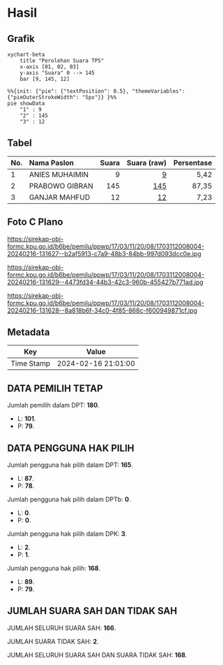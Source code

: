 # Hasil

## Grafik

```mermaid
xychart-beta
    title "Perolehan Suara TPS"
    x-axis [01, 02, 03]
    y-axis "Suara" 0 --> 145
    bar [9, 145, 12]
```

```mermaid
%%{init: {"pie": {"textPosition": 0.5}, "themeVariables": {"pieOuterStrokeWidth": "5px"}} }%%
pie showData
    "1" : 9
    "2" : 145
    "3" : 12
```

## Tabel

| No. | Nama Paslon    | Suara | Suara (raw) | Persentase |
|:--- |:-------------- | -----:| -----------:| ----------:|
| 1   | ANIES MUHAIMIN | 9     | [9][p-1]    | 5,42       |
| 2   | PRABOWO GIBRAN | 145   | [145][p-2]  | 87,35      |
| 3   | GANJAR MAHFUD  | 12    | [12][p-3]   | 7,23       |


[p-1]: https://github.com/gigit-pemilu/pemilu-2024-17-bengkulu/blob/main/pilpres/hitung-suara/sub/17-bengkulu/sub/03-bengkulu-utara/sub/11-batik-nau/sub/2008-durian-amparan/sub/004-tps/sub/paslon-1.txt
[p-2]: https://github.com/gigit-pemilu/pemilu-2024-17-bengkulu/blob/main/pilpres/hitung-suara/sub/17-bengkulu/sub/03-bengkulu-utara/sub/11-batik-nau/sub/2008-durian-amparan/sub/004-tps/sub/paslon-2.txt
[p-3]: https://github.com/gigit-pemilu/pemilu-2024-17-bengkulu/blob/main/pilpres/hitung-suara/sub/17-bengkulu/sub/03-bengkulu-utara/sub/11-batik-nau/sub/2008-durian-amparan/sub/004-tps/sub/paslon-3.txt

## Foto C Plano

https://sirekap-obj-formc.kpu.go.id/b6be/pemilu/ppwp/17/03/11/20/08/1703112008004-20240216-131627--b2af5913-c7a9-48b3-84bb-997d093dcc0e.jpg

https://sirekap-obj-formc.kpu.go.id/b6be/pemilu/ppwp/17/03/11/20/08/1703112008004-20240216-131629--4473fd34-44b3-42c3-960b-455427b771ad.jpg

https://sirekap-obj-formc.kpu.go.id/b6be/pemilu/ppwp/17/03/11/20/08/1703112008004-20240216-131628--8a818b6f-34c0-4f85-868c-f600949871cf.jpg


## Metadata

| Key        | Value               |
| ---------- | ------------------- |
| Time Stamp | 2024-02-16 21:01:00 |


## DATA PEMILIH TETAP

Jumlah pemilih dalam DPT: **180**.
 * L: **101**.
 * P: **79**.

## DATA PENGGUNA HAK PILIH

Jumlah pengguna hak pilih dalam DPT: **165**.
 * L: **87**.
 * P: **78**.

Jumlah pengguna hak pilih dalam DPTb: **0**.
 * L: **0**.
 * P: **0**.

Jumlah pengguna hak pilih dalam DPK: **3**.
 * L: **2**.
 * P: **1**.

Jumlah pengguna hak pilih: **168**.
 * L: **89**.
 * P: **79**.

## JUMLAH SUARA SAH DAN TIDAK SAH

JUMLAH SELURUH SUARA SAH: **166**.

JUMLAH SUARA TIDAK SAH: **2**.

JUMLAH SELURUH SUARA SAH DAN SUARA TIDAK SAH: **168**.


